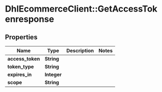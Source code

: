 # DhlEcommerceClient::GetAccessTokenresponse

## Properties
Name | Type | Description | Notes
------------ | ------------- | ------------- | -------------
**access_token** | **String** |  |
**token_type** | **String** |  |
**expires_in** | **Integer** |  |
**scope** | **String** |  |


